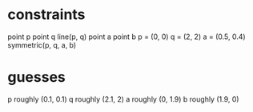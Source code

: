 # constraints
point p
point q
line(p, q)
point a
point b
p = (0, 0)
q = (2, 2)
a = (0.5, 0.4)
symmetric(p, q, a, b)

# guesses
p roughly (0.1, 0.1)
q roughly (2.1, 2)
a roughly (0, 1.9)
b roughly (1.9, 0)
